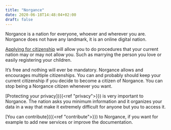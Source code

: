 ```yaml
---
title: "Norgance"
date: 2020-06-18T14:48:04+02:00
draft: false
---
```


Norgance is a nation for everyone, whoever and wherever you are. Norgance does not have any landmark, it is an online digital nation.

[Applying for citizenship](https://norgance.net/#/register-citizenship?language=en) will allow you to do procedures that your current nation may or may not allow you. Such as marrying the person you love or easily registering your children.

It’s free and nothing will ever be mandatory. Norgance allows and encourages multiple citizenships. You can and probably should keep your current citizenship if you decide to become a citizen of Norgance. You can stop being a Norgance citizen whenever you want.

[Protecting your privacy]({{<ref "privacy">}}) is very important to Norgance. The nation asks you minimum information and it organizes your data in a way that make it extremely difficult for anyone but you to access it.

[You can contribute]({{<ref "contribute">}}) to Norgance, if you want for example to add new services or improve the documentation.